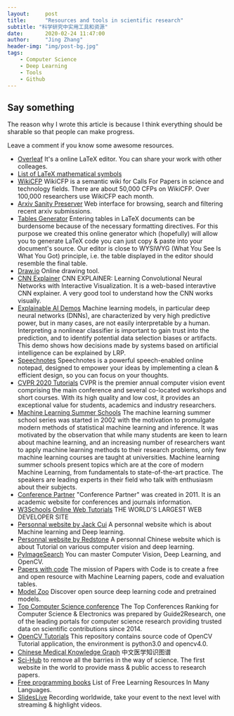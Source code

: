 ```yaml
---
layout:     post
title:      "Resources and tools in scientific research"
subtitle: "科学研究中实用工具和资源"
date:       2020-02-24 11:47:00
author:     "Jing Zhang"
header-img: "img/post-bg.jpg"
tags:
    - Computer Science
    - Deep Learning
    - Tools
    - Github
---
```





## Say something

The reason why I wrote this article is because I think everything should be sharable so that people can make progress. 

Leave a comment if you know some awesome resources.


* [Overleaf](https://www.overleaf.com/)
It's a online LaTeX editor. You can share your work with other colleages.
* [List of LaTeX mathematical symbols](https://oeis.org/wiki/List_of_LaTeX_mathematical_symbols)
* [WikiCFP](http://www.wikicfp.com/cfp/)
WikiCFP is a semantic wiki for Calls For Papers in science and technology fields. There are about 50,000 CFPs on WikiCFP. Over 100,000 researchers use WikiCFP each month.
* [Arxiv Sanity Preserver](https://www.arxiv-sanity.com/)
Web interface for browsing, search and filtering recent arxiv submissions.
* [Tables Generator](https://www.tablesgenerator.com/)
Entering tables in LaTeX documents can be burdensome because of the necessary formatting directives. For this purpose we created this online generator which (hopefully) will allow you to generate LaTeX code you can just copy & paste into your document's source. Our editor is close to WYSIWYG (What You See Is What You Got) principle, i.e. the table displayed in the editor should resemble the final table.
* [Draw.io](https://app.diagrams.net/)
Online drawing tool.
* [CNN Explainer](https://poloclub.github.io/cnn-explainer/)
CNN EXPLAINER: Learning Convolutional Neural Networks with Interactive Visualization. It is a web-based interavtive CNN explainer. A very good tool to understand how the CNN works visually.
* [Explainable AI Demos](https://lrpserver.hhi.fraunhofer.de/)
Machine learning models, in particular deep neural networks (DNNs), are characterized by very high predictive power, but in many cases, are not easily interpretable by a human. Interpreting a nonlinear classifier is important to gain trust into the prediction, and to identify potential data selection biases or artifacts. This demo shows how decisions made by systems based on artificial intelligence can be explained by LRP.
* [Speechnotes](https://speechnotes.co/)
Speechnotes is a powerful speech-enabled online notepad, designed to empower your ideas by implementing a clean & efficient design, so you can focus on your thoughts.
* [CVPR 2020 Tutorials](http://cvpr2020.thecvf.com/program/tutorials)
CVPR is the premier annual computer vision event comprising the main conference and several co-located workshops and short courses. With its high quality and low cost, it provides an exceptional value for students, academics and industry researchers.
* [Machine Learning Summer Schools](http://mlss.cc/index.html)
The machine learning summer school series was started in 2002 with the motivation to promulgate modern methods of statistical machine learning and inference. It was motivated by the observation that while many students are keen to learn about machine learning, and an increasing number of researchers want to apply machine learning methods to their research problems, only few machine learning courses are taught at universities. Machine learning summer schools present topics which are at the core of modern Machine Learning, from fundamentals to state-of-the-art practice. The speakers are leading experts in their field who talk with enthusiasm about their subjects.
* [Conference Partner](https://www.myhuiban.com/)
"Conference Partner" was created in 2011. It is an academic website for conferences and journals information.
* [W3Schools Online Web Tutorials](https://www.w3schools.com/)
THE WORLD'S LARGEST WEB DEVELOPER SITE
* [Personnal website by Jack Cui](https://cuijiahua.com/) 
A personnal website which is about Machine learning and Deep learning.
* [Personnal website by Redstone](https://redstonewill.com/) 
A personnal Chinese website which is about Tutorial on various computer vision and deep learning.
* [PyImageSearch](https://www.pyimagesearch.com/) 
You can master Computer Vision, Deep Learning, and OpenCV.
* [Papers with code](https://paperswithcode.com/) 
The mission of Papers with Code is to create a free and open resource with Machine Learning papers, code and evaluation tables.
* [Model Zoo](https://modelzoo.co/) 
Discover open source deep learning code and pretrained models.
* [Top Computer Science conference](http://www.guide2research.com/topconf/) 
The Top Conferences Ranking for Computer Science & Electronics was prepared by Guide2Research, one of the leading portals for computer science research providing trusted data on scientific contributions since 2014.
* [OpenCV Tutorials](https://github.com/JimmyHHua/opencv_tutorials) 
This repository contains source code of OpenCV Tutorial application, the environment is python3.0 and opencv4.0.
* [Chinese Medical Knowledge Graph](http://cmekg.pcl.ac.cn/)
中文医学知识图谱
* [Sci-Hub](http://cmekg.pcl.ac.cn/)
to remove all the barries in the way of science. The first website in the world to provide mass & public access to research papers.
* [Free programming books](https://github.com/EbookFoundation/free-programming-books)
List of Free Learning Resources In Many Languages.
* [SlidesLive](https://library.slideslive.com/)
Recording worldwide, take your event to the next level with streaming & highlight videos.



